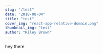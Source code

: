 ```yaml
---
slug: "/test"
date: "2018-08-04"
title: "test"
cover_img: "react-app-relative-domain.png"
thumbnail_img: "test"
author: "Riley Brown"
---
```


hey there
